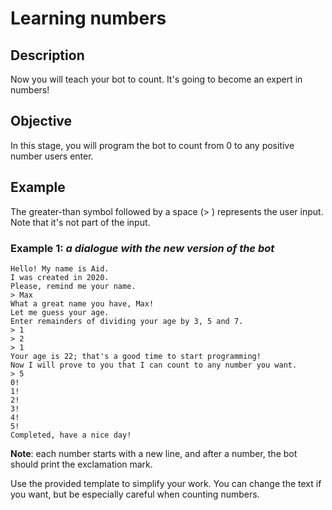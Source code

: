 # Learning numbers

## Description

Now you will teach your bot to count. It's going to become an expert in numbers!

## Objective

In this stage, you will program the bot to count from 0 to any positive number users enter.

## Example

The greater-than symbol followed by a space (> ) represents the user input. Note that it's not part of the input.

### Example 1: *a dialogue with the new version of the bot*

```
Hello! My name is Aid.
I was created in 2020.
Please, remind me your name.
> Max
What a great name you have, Max!
Let me guess your age.
Enter remainders of dividing your age by 3, 5 and 7.
> 1
> 2
> 1
Your age is 22; that's a good time to start programming!
Now I will prove to you that I can count to any number you want.
> 5
0!
1!
2!
3!
4!
5!
Completed, have a nice day!
```

**Note**: each number starts with a new line, and after a number, the bot should print the exclamation mark.

Use the provided template to simplify your work. You can change the text if you want, but be especially careful when counting numbers.